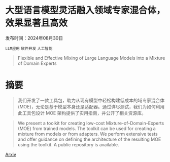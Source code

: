 # 大型语言模型灵活融入领域专家混合体，效果显著且高效

发布时间：2024年08月30日

`LLM应用` `软件开发` `人工智能`

> Flexible and Effective Mixing of Large Language Models into a Mixture of Domain Experts

# 摘要

> 我们开发了一款工具包，助力从现有模型中轻松构建低成本的域专家混合体 (MOE)，无论是基于模型本身还是适配器。通过详尽测试，我们为如何利用此工具包设计 MOE 架构提供了实用指南，并公开了相关资源库。

> We present a toolkit for creating low-cost Mixture-of-Domain-Experts (MOE) from trained models. The toolkit can be used for creating a mixture from models or from adapters. We perform extensive tests and offer guidance on defining the architecture of the resulting MOE using the toolkit. A public repository is available.

[Arxiv](https://arxiv.org/abs/2408.17280)